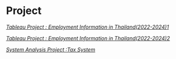 # Project
*[Tableau Project : Employment Information in Thailand(2022-2024)1](https://public.tableau.com/app/profile/punnakan.punsiri/viz/project_17290244924750/Story1)*

*[Tableau Project : Employment Information in Thailand(2022-2024)2](https://public.tableau.com/app/profile/punnakan.punsiri/viz/project_17290244924750/Dashboard)*


*[System Analysis Project :Tax System](https://drive.google.com/file/d/1ZaiW728AWlMkWxoXzvP-xOuITUShBVpG/view?usp=sharing)*
